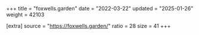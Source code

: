 +++
title = "foxwells.garden"
date = "2022-03-22"
updated = "2025-01-26"
weight = 42103

[extra]
source = "https://foxwells.garden/"
ratio = 28
size = 41
+++
